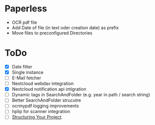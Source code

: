 # Paperless

- OCR pdf file 
- Add Date of file (in text oder creation date) as prefix
- Move files to preconfigured Directories

# ToDo
- [x] Date filter
- [x] Single instance
- [ ] E-Mail fetcher
- [ ] Nextcloud webdav integration
- [x] Nextcloud notification api intigration
- [ ] Dynamic tags in SearchAndFolder (e.g. year in path / search string)
- [ ] Better SearchAndFolder strucutre
- [ ] ocrmypdf logging improvements
- [ ] hplip for scanner integration
- [ ] [Structuring Your Project](https://docs.python-guide.org/writing/structure/).
